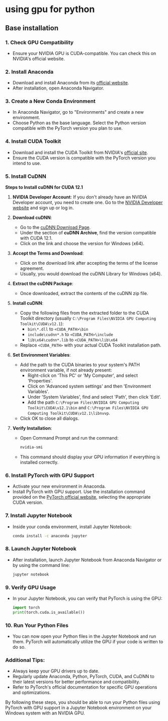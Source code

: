 # using gpu for python

## Base installation

### 1. Check GPU Compatibility

- Ensure your NVIDIA GPU is CUDA-compatible. You can check this on NVIDIA's official website.

### 2. Install Anaconda

- Download and install Anaconda from its [official website](https://www.anaconda.com/products/distribution).
- After installation, open Anaconda Navigator.

### 3. Create a New Conda Environment

- In Anaconda Navigator, go to "Environments" and create a new environment.
- Choose Python as the base language. Select the Python version compatible with the PyTorch version you plan to use.

### 4. Install CUDA Toolkit

- Download and install the CUDA Toolkit from NVIDIA's [official site](https://developer.nvidia.com/cuda-downloads).
- Ensure the CUDA version is compatible with the PyTorch version you intend to use.

### 5. Install CuDNN

**Steps to Install cuDNN for CUDA 12.1**

1. **NVIDIA Developer Account**: If you don't already have an NVIDIA Developer account, you need to create one. Go to the [NVIDIA Developer website](https://developer.nvidia.com/) and sign up or log in.
2. **Download cuDNN**:

   - Go to the [cuDNN Download Page](https://developer.nvidia.com/cudnn).
   - Under the section of **cuDNN Archive**, find the version compatible with CUDA 12.1.
   - Click on the link and choose the version for Windows (x64).
3. **Accept the Terms and Download**:

   - Click on the download link after accepting the terms of the license agreement.
   - Usually, you would download the cuDNN Library for Windows (x64).
4. **Extract the cuDNN Package**:

   - Once downloaded, extract the contents of the cuDNN zip file.
5. **Install cuDNN**:

   - Copy the following files from the extracted folder to the CUDA Toolkit directory (usually `C:\Program Files\NVIDIA GPU Computing Toolkit\CUDA\v12.1`):
     - `bin\*.dll` to `<CUDA_PATH>\bin`
     - `include\cudnn*.h` to `<CUDA_PATH>\include`
     - `lib\x64\cudnn*.lib` to `<CUDA_PATH>\lib\x64`
   - Replace `<CUDA_PATH>` with your actual CUDA Toolkit installation path.
6. **Set Environment Variables**:

   - Add the path to the CUDA binaries to your system's PATH environment variable, if not already present:
     - Right-click on 'This PC' or 'My Computer', and select 'Properties'.
     - Click on 'Advanced system settings' and then 'Environment Variables'.
     - Under 'System Variables', find and select 'Path', then click 'Edit'.
     - Add the path `C:\Program Files\NVIDIA GPU Computing Toolkit\CUDA\v12.1\bin` and `C:\Program Files\NVIDIA GPU Computing Toolkit\CUDA\v12.1\libnvvp`.
   - Click OK to close all dialogs.
7. **Verify Installation**:

   - Open Command Prompt and run the command:
     ```cmd
     nvidia-smi
     ```
   - This command should display your GPU information if everything is installed correctly.

### 6. Install PyTorch with GPU Support

- Activate your new environment in Anaconda.
- Install PyTorch with GPU support. Use the installation command provided on the [PyTorch official website](https://pytorch.org/get-started/locally/), selecting the appropriate CUDA version.

### 7. Install Jupyter Notebook

- Inside your conda environment, install Jupyter Notebook:
  ```bash
  conda install -c anaconda jupyter
  ```

### 8. Launch Jupyter Notebook

- After installation, launch Jupyter Notebook from Anaconda Navigator or by using the command line:
  ```bash
  jupyter notebook
  ```

### 9. Verify GPU Usage

- In your Jupyter Notebook, you can verify that PyTorch is using the GPU:
  ```python
  import torch
  print(torch.cuda.is_available())
  ```

### 10. Run Your Python Files

- You can now open your Python files in the Jupyter Notebook and run them. PyTorch will automatically utilize the GPU if your code is written to do so.

### Additional Tips:

- Always keep your GPU drivers up to date.
- Regularly update Anaconda, Python, PyTorch, CUDA, and CuDNN to their latest versions for better performance and compatibility.
- Refer to PyTorch's official documentation for specific GPU operations and optimizations.

By following these steps, you should be able to run your Python files using PyTorch with GPU support in a Jupyter Notebook environment on your Windows system with an NVIDIA GPU.
